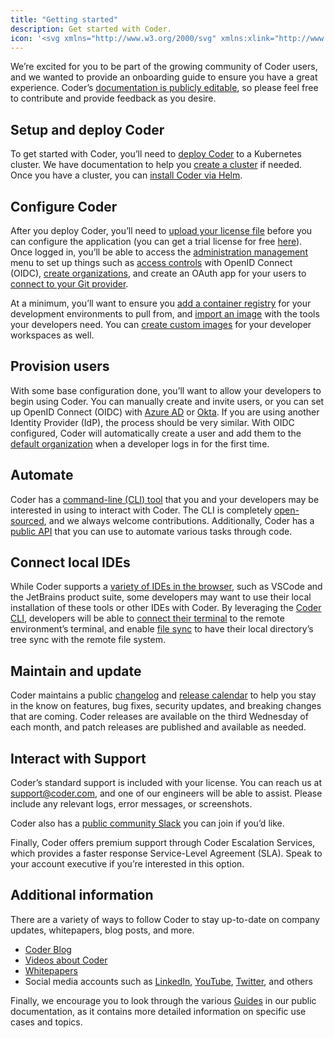 ```yaml
---
title: "Getting started"
description: Get started with Coder.
icon: '<svg xmlns="http://www.w3.org/2000/svg" xmlns:xlink="http://www.w3.org/1999/xlink" version="1.1" viewBox="0 0 16 16" width="16" xml:space="preserve"><path d="M1 2a1 1 0 0 1 1-1h11a1 1 0 0 1 1 1v1h.5A1.5 1.5 0 0 1 16 4.5v7a1.5 1.5 0 0 1-1.5 1.5h-.55a2.5 2.5 0 0 1-2.45 2h-8A2.5 2.5 0 0 1 1 12.5V2zm13 10h.5a.5.5 0 0 0 .5-.5v-7a.5.5 0 0 0-.5-.5H14v8z"/></svg>'
---
```


We’re excited for you to be part of the growing community of Coder users, and we
wanted to provide an onboarding guide to ensure you have a great experience.
Coder’s [documentation is publicly editable](https://github.com/cdr/docs),
so please feel free to contribute and provide feedback as you desire.

## Setup and deploy Coder

To get started with Coder, you’ll need to [deploy Coder](./setup/index.md) to a
Kubernetes cluster. We have documentation to help you [create a
cluster](./setup/kubernetes/index.md) if needed. Once you have a cluster, you
can [install Coder via Helm](./setup/installation.md).

## Configure Coder

After you deploy Coder, you’ll need to [upload your license
file](./setup/configuration.md) before you can configure the application (you
can get a trial license for free [here](https://coder.com/trial)). Once logged
in, you’ll be able to access the [administration management](./admin/index.md)
menu to set up things such as [access
controls](./admin/access-control/index.md) with OpenID Connect (OIDC),
[create organizations](./admin/organizations.md), and create an OAuth app for
your users to [connect to your Git provider](./admin/git.md).

At a minimum, you’ll want to ensure you [add a container
registry](./admin/registries/index.md) for your development environments to pull
from, and [import an image](./images/importing.md) with the tools your
developers need. You can [create custom
images](./guides/customization/custom-workspace.md) for your developer
workspaces as well.

## Provision users

With some base configuration done, you’ll want to allow your developers to begin
using Coder. You can manually create and invite users, or you can set up OpenID
Connect (OIDC) with [Azure AD](./guides/admin/oidc-azuread.md) or
[Okta](./guides/admin/oidc-okta.md). If you are using another Identity Provider
(IdP), the process should be very similar. With OIDC configured, Coder will
automatically create a user and add them to the [default
organization](./admin/organizations.md) when a developer logs in for the first
time.

## Automate

Coder has a [command-line (CLI) tool](./cli/index.md) that you and your
developers may be interested in using to interact with Coder. The CLI is
completely [open-sourced](https://github.com/cdr/coder-cli), and we always
welcome contributions. Additionally, Coder has a [public API](./guides/api.md)
that you can use to automate various tasks through code.

## Connect local IDEs

While Coder supports a [variety of IDEs in the
browser](https://coder.com/docs/coder/v1.20/workspaces/editors), such as VSCode
and the JetBrains product suite, some developers may want to use their local
installation of these tools or other IDEs with Coder. By leveraging the [Coder
CLI](./cli/index.md), developers will be able to [connect their
terminal](./cli/remote-terminal.md) to the remote environment’s terminal, and
enable [file sync](./cli/file-sync.md) to have their local directory’s tree sync
with the remote file system.

## Maintain and update

Coder maintains a public [changelog](./changelog/index.md) and [release
calendar](https://coder.com/release-calendar.ical) to help you stay in the know
on features, bug fixes, security updates, and breaking changes that are coming.
Coder releases are available on the third Wednesday of each month, and patch
releases are published and available as needed.

## Interact with Support

Coder’s standard support is included with your license. You can reach us at
[support@coder.com](mailto:support@coder.com), and one of our engineers will be
able to assist. Please include any relevant logs, error messages, or
screenshots.

Coder also has a [public community Slack](https://cdr.co/join-community) you can
join if you’d like.

Finally, Coder offers premium support through Coder Escalation Services, which
provides a faster response Service-Level Agreement (SLA). Speak to your account
executive if you’re interested in this option.

## Additional information

There are a variety of ways to follow Coder to stay up-to-date on company
updates, whitepapers, blog posts, and more.

- [Coder Blog](https://coder.com/blog)
- [Videos about Coder](https://coder.com/resources/videos)
- [Whitepapers](https://coder.com/resources/whitepapers)
- Social media accounts such as
  [LinkedIn](https://www.linkedin.com/company/coderhq),
  [YouTube](https://www.youtube.com/channel/UCWexK_ECcUU3vEIdb-VYkfw),
  [Twitter](https://twitter.com/coderhq), and others

Finally, we encourage you to look through the various
[Guides](./guides/index.md) in our public documentation, as it contains more
detailed information on specific use cases and topics.
